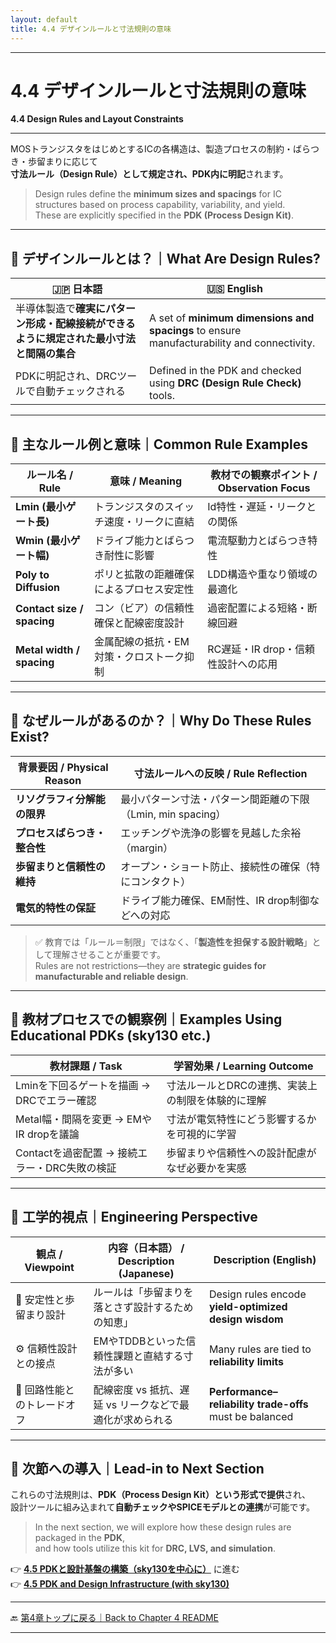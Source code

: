 ```yaml
---
layout: default
title: 4.4 デザインルールと寸法規則の意味
---
```


---

# 4.4 デザインルールと寸法規則の意味  
**4.4 Design Rules and Layout Constraints**

---

MOSトランジスタをはじめとするICの各構造は、製造プロセスの制約・ばらつき・歩留まりに応じて  
**寸法ルール（Design Rule）として規定され、PDK内に明記**されます。

> Design rules define the **minimum sizes and spacings** for IC structures based on process capability, variability, and yield.  
> These are explicitly specified in the **PDK (Process Design Kit)**.

---

## 🧩 デザインルールとは？｜What Are Design Rules?

| 🇯🇵 日本語                                                                                 | 🇺🇸 English                                                                                   |
|------------------------------------------------------------------------------------------|----------------------------------------------------------------------------------------------|
| 半導体製造で**確実にパターン形成・配線接続ができるように規定された最小寸法と間隔の集合** | A set of **minimum dimensions and spacings** to ensure manufacturability and connectivity. |
| PDKに明記され、DRCツールで自動チェックされる                                                | Defined in the PDK and checked using **DRC (Design Rule Check)** tools.                    |

---

## 📏 主なルール例と意味｜Common Rule Examples

| ルール名 / Rule              | 意味 / Meaning                                      | 教材での観察ポイント / Observation Focus                  |
|-----------------------------|-----------------------------------------------------|-----------------------------------------------------------|
| **Lmin (最小ゲート長)**     | トランジスタのスイッチ速度・リークに直結           | Id特性・遅延・リークとの関係                             |
| **Wmin (最小ゲート幅)**     | ドライブ能力とばらつき耐性に影響                   | 電流駆動力とばらつき特性                                 |
| **Poly to Diffusion**        | ポリと拡散の距離確保によるプロセス安定性           | LDD構造や重なり領域の最適化                             |
| **Contact size / spacing**   | コン（ビア）の信頼性確保と配線密度設計             | 過密配置による短絡・断線回避                             |
| **Metal width / spacing**    | 金属配線の抵抗・EM対策・クロストーク抑制           | RC遅延・IR drop・信頼性設計への応用                     |

---

## 🧠 なぜルールがあるのか？｜Why Do These Rules Exist?

| 背景要因 / Physical Reason                  | 寸法ルールへの反映 / Rule Reflection                                      |
|--------------------------------------------|---------------------------------------------------------------------------|
| **リソグラフィ分解能の限界**               | 最小パターン寸法・パターン間距離の下限（Lmin, min spacing）              |
| **プロセスばらつき・整合性**               | エッチングや洗浄の影響を見越した余裕（margin）                           |
| **歩留まりと信頼性の維持**                 | オープン・ショート防止、接続性の確保（特にコンタクト）                  |
| **電気的特性の保証**                       | ドライブ能力確保、EM耐性、IR drop制御などへの対応                       |

> ✅ 教育では「ルール＝制限」ではなく、「**製造性を担保する設計戦略**」として理解させることが重要です。  
> Rules are not restrictions—they are **strategic guides for manufacturable and reliable design**.

---

## 🧪 教材プロセスでの観察例｜Examples Using Educational PDKs (sky130 etc.)

| 教材課題 / Task                                   | 学習効果 / Learning Outcome                                                  |
|---------------------------------------------------|-------------------------------------------------------------------------------|
| Lminを下回るゲートを描画 → DRCでエラー確認       | 寸法ルールとDRCの連携、実装上の制限を体験的に理解                          |
| Metal幅・間隔を変更 → EMやIR dropを議論          | 寸法が電気特性にどう影響するかを可視的に学習                               |
| Contactを過密配置 → 接続エラー・DRC失敗の検証    | 歩留まりや信頼性への設計配慮がなぜ必要かを実感                             |

---

## 📘 工学的視点｜Engineering Perspective

| 観点 / Viewpoint             | 内容（日本語） / Description (Japanese)                          | Description (English)                                 |
|-----------------------------|------------------------------------------------------------------|--------------------------------------------------------|
| 🧩 安定性と歩留まり設計     | ルールは「歩留まりを落とさず設計するための知恵」               | Design rules encode **yield-optimized design wisdom** |
| ⚙️ 信頼性設計との接点       | EMやTDDBといった信頼性課題と直結する寸法が多い                | Many rules are tied to **reliability limits**         |
| 📐 回路性能とのトレードオフ | 配線密度 vs 抵抗、遅延 vs リークなどで最適化が求められる       | **Performance–reliability trade-offs** must be balanced |

---

## 🔄 次節への導入｜Lead-in to Next Section

これらの寸法規則は、**PDK（Process Design Kit）という形式で提供**され、  
設計ツールに組み込まれて**自動チェックやSPICEモデルとの連携**が可能です。

> In the next section, we will explore how these design rules are packaged in the **PDK**,  
> and how tools utilize this kit for **DRC, LVS, and simulation**.

👉 [**4.5 PDKと設計基盤の構築（sky130を中心に）**](4.5_pdk_and_design_infra.md) に進む  
👉 [**4.5 PDK and Design Infrastructure (with sky130)**](4.5_pdk_and_design_infra.md)

---

🔙 [第4章トップに戻る｜Back to Chapter 4 README](README.md)

---
